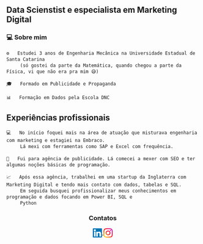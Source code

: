 ## Data Scienstist e especialista em Marketing Digital

### 💻 Sobre mim

    ⚙️   Estudei 3 anos de Engenharia Mecânica na Universidade Estadual de Santa Catarina 
         (só gostei da parte da Matemática, quando chegou a parte da Física, vi que não era pra mim 😅)
         
    🎓   Formado em Publicidade e Propaganda
    
    📊   Formação em Dados pela Escola DNC

 ## Experiências profissionais

    💻   No início foquei mais na área de atuação que misturava engenharia com marketing e estagiei na Embraco.
         Lá mexi com ferramentas como SAP e Excel com frequência.
         
    🏣   Fui para agência de publicidade. Lá comecei a mexer com SEO e ter algumas noções básicas de programação.
    
    📈   Após essa agência, trabalhei em uma startup da Inglaterra com Marketing Digital e tendo mais contato com dados, tabelas e SQL.
         Em seguida busquei profissionalizar meus conhecimentos em programação e dados focando em Power BI, SQL e
         Python

<div align="center">
      <h3><b>Contatos</b></h3>
  </div>
<div align="center">
    <a href="https://www.linkedin.com/in/kaue-gon%C3%A7alves-a4544a50/" target="_blank">
      <img align="center" alt="Kaue | Linkedin" width="24px" src="https://github.com/kaueag/kaueag/blob/main/assets/Linkedin.svg" />
    </a>
      <a href="https://www.instagram.com/kaueag/" target="_blank">
          <img align="center" alt="Kaue | Instagram" width="24px" src="https://github.com/kaueag/kaueag/blob/main/assets/Instagram.svg" />
              </a>
  </div>
